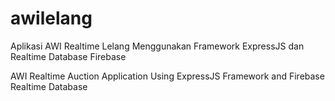 # awilelang
Aplikasi AWI Realtime Lelang Menggunakan Framework ExpressJS dan Realtime Database Firebase

AWI Realtime Auction Application Using ExpressJS Framework and Firebase Realtime Database
